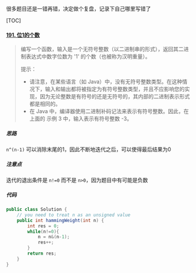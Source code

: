 很多题目还是一错再错，决定做个复盘，记录下自己哪里写错了



[TOC]

#### [191. 位1的个数](https://leetcode-cn.com/problems/number-of-1-bits/)

> 编写一个函数，输入是一个无符号整数（以二进制串的形式），返回其二进制表达式中数字位数为 '1' 的个数（也被称为汉明重量）。
>
>  
>
> 提示：
>
> - 请注意，在某些语言（如 Java）中，没有无符号整数类型。在这种情况下，输入和输出都将被指定为有符号整数类型，并且不应影响您的实现，因为无论整数是有符号的还是无符号的，其内部的二进制表示形式都是相同的。
> - 在 Java 中，编译器使用二进制补码记法来表示有符号整数。因此，在上面的 示例 3 中，输入表示有符号整数 -3。



##### 思路

`n^(n-1)` 可以消除末尾的1，因此不断地迭代之后，可以使得最后结果为0



##### 注意点

迭代的退出条件是 `n!=0` 而不是 `n>0`，因为题目中有可能是负数



##### 代码

```java
public class Solution {
    // you need to treat n as an unsigned value
    public int hammingWeight(int n) {
        int res = 0;
        while(n!=0){
            n = n&(n-1);
            res++;
        }
        return res;
    }
}
```

